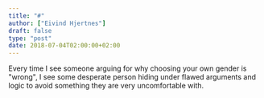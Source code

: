 ```yaml
---
title: "#"
author: ["Eivind Hjertnes"]
draft: false
type: "post"
date: 2018-07-04T02:00:00+02:00
---
```


Every time I see someone arguing for why choosing your own gender is
"wrong", I see some desperate person hiding under flawed arguments and
logic to avoid something they are very uncomfortable with.
